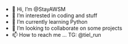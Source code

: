 - 👋 Hi, I’m @StayAWSM
- 👀 I’m interested in coding and stuff
- 🌱 I’m currently learning Python
- 💞️ I’m looking to collaborate on some projects
- 📫 How to reach me ... TG: @tiel_run

<!---
StayAWSM/StayAWSM is a ✨ special ✨ repository because its `README.md` (this file) appears on your GitHub profile.
You can click the Preview link to take a look at your changes.
--->
